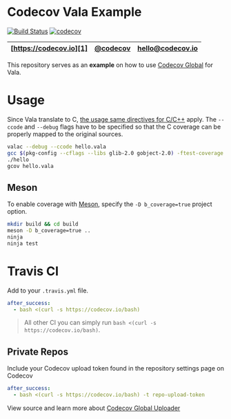 # Codecov Vala Example

[![Build Status](https://travis-ci.org/codecov/example-vala.svg?branch=master)](https://travis-ci.org/codecov/example-vala)
[![codecov](https://codecov.io/gh/codecov/example-vala/branch/master/graph/badge.svg)](https://codecov.io/gh/codecov/example-vala)

| [https://codecov.io][1] | [@codecov][2] | [hello@codecov.io][3] |
| ----------------------- | ------------- | --------------------- |

This repository serves as an **example** on how to use [Codecov Global][4] for Vala.

# Usage

Since Vala translate to C, [the usage same directives for C/C++](https://github.com/codecov/example-c)
apply. The ``--ccode`` and ``--debug`` flags have to be specified so that the
C coverage can be properly mapped to the original sources.

```bash
valac --debug --ccode hello.vala
gcc $(pkg-config --cflags --libs glib-2.0 gobject-2.0) -ftest-coverage -fprofile-arcs -o hello hello.c
./hello
gcov hello.vala
```

## Meson

To enable coverage with [Meson][5], specify the `-D b_coverage=true` project option.

```bash
mkdir build && cd build
meson -D b_coverage=true ..
ninja
ninja test
```

# Travis CI

Add to your `.travis.yml` file.
```yml
after_success:
  - bash <(curl -s https://codecov.io/bash)
```

> All other CI you can simply run `bash <(curl -s https://codecov.io/bash)`.

## Private Repos

Include your Codecov upload token found in the repository settings page on Codecov
```yml
after_success:
  - bash <(curl -s https://codecov.io/bash) -t repo-upload-token
```

View source and learn more about [Codecov Global Uploader][4]

[1]: https://codecov.io/
[2]: https://twitter.com/codecov
[3]: mailto:hello@codecov.io
[4]: https://github.com/codecov/codecov-bash
[5]: http://mesonbuild.com/
